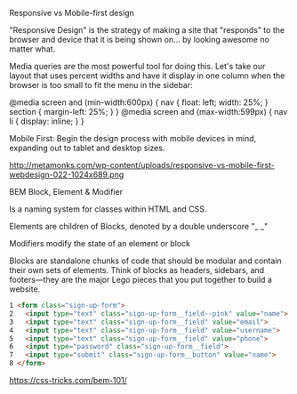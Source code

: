 Responsive vs Mobile-first design



"Responsive Design" is the strategy of making a site that "responds" to the browser and device that it is being shown on... by looking awesome no matter what.

Media queries are the most powerful tool for doing this. Let's take our layout that uses percent widths and have it display in one column when the browser is too small to fit the menu in the sidebar:

@media screen and (min-width:600px) {
  nav {
    float: left;
    width: 25%;
  }
  section {
    margin-left: 25%;
  }
}
@media screen and (max-width:599px) {
  nav li {
    display: inline;
  }
}



Mobile First: Begin the design process with mobile devices in mind, expanding out to tablet and desktop sizes.

http://metamonks.com/wp-content/uploads/responsive-vs-mobile-first-webdesign-022-1024x689.png



BEM
Block, Element & Modifier

Is a naming system for classes within HTML and CSS.

Elements are children of Blocks, denoted by a double underscore "_ _"

Modifiers modify the state of an element or block

Blocks are standalone chunks of code that should be modular and contain their own sets of elements. Think of blocks as headers, sidebars, and footers—they are the major Lego pieces that you put together to build a website.

```html
1 <form class="sign-up-form">
2   <input type="text" class="sign-up-form__field--pink" value="name">
3   <input type="text" class="sign-up-form__field" value="email">
4   <input type="text" class="sign-up-form__field" value="username">
5   <input type="text" class="sign-up-form__field" value="phone">
6   <input type="password" class="sign-up-form__field">
7   <input type="submit" class="sign-up-form__button" value="name">
8 </form> 


```

https://css-tricks.com/bem-101/

